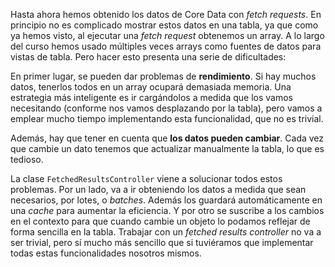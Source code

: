 

Hasta ahora hemos obtenido los datos de Core Data con *fetch requests*. En principio no es complicado mostrar estos datos en una tabla, ya que como ya hemos visto, al ejecutar una *fetch request* obtenemos un array. A lo largo del curso hemos usado múltiples veces arrays como fuentes de datos para vistas de tabla. Pero hacer esto presenta una serie de dificultades:

En primer lugar, se pueden dar problemas de **rendimiento**. Si hay muchos datos, tenerlos todos en un array ocupará demasiada memoria. Una estrategia más inteligente es ir cargándolos a medida que los vamos necesitando (conforme nos vamos desplazando por la tabla), pero vamos a emplear mucho tiempo implementando esta funcionalidad, que no es trivial.

Además, hay que tener en cuenta que **los datos pueden cambiar**. Cada vez que cambie un dato tenemos que actualizar manualmente la tabla, lo que es tedioso.

La clase `FetchedResultsController` viene a solucionar todos estos problemas. Por un lado, va a ir obteniendo los datos a medida que sean necesarios, por lotes, o *batches*. Además los guardará automáticamente en una *cache* para aumentar la eficiencia. Y por otro se suscribe a los cambios en el contexto para que cuando cambie un objeto lo podamos reflejar de forma sencilla en la tabla. Trabajar con un *fetched results controller* no va a ser trivial, pero sí mucho más sencillo que si tuviéramos que implementar todas estas funcionalidades nosotros mismos.
